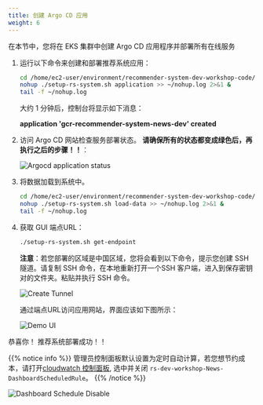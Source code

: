 ```yaml
---
title: 创建 Argo CD 应用
weight: 6
---
```


在本节中，您将在 EKS 集群中创建 Argo CD 应用程序并部署所有在线服务

1. 运行以下命令来创建和部署推荐系统应用：

    ```sh
    cd /home/ec2-user/environment/recommender-system-dev-workshop-code/scripts
    nohup ./setup-rs-system.sh application >> ~/nohup.log 2>&1 &
    tail -f ~/nohup.log 
    ```

    大约 1 分钟后，控制台将显示如下消息：

    **application 'gcr-recommender-system-news-dev' created**

3. 访问 Argo CD 网站检查服务部署状态。 **请确保所有的状态都变成绿色后，再执行之后的步骤！！**： 

    ![Argocd application status](/images/argocd-app-status.png)

4. 将数据加载到系统中。

    ```sh
    cd /home/ec2-user/environment/recommender-system-dev-workshop-code/scripts
    nohup ./setup-rs-system.sh load-data >> ~/nohup.log 2>&1 &
    tail -f ~/nohup.log 
    ```

5. 获取 GUI 端点URL： 

    ```sh
    ./setup-rs-system.sh get-endpoint
    ```

   **注意**：若您部署的区域是中国区域，您将会看到以下命令，提示您创建 SSH 隧道。请复制 SSH 命令，在本地重新打开一个SSH 客户端，进入到保存密钥对的文件夹。粘贴并执行 SSH 命令。
   
   ![Create Tunnel](/images/create-tunnel-endpoint.png)
   
    通过端点URL访问应用网站，界面应该如下图所示： 

    ![Demo UI](/images/demo-ui.png)

恭喜你！ 推荐系统部署成功！！

   {{% notice info %}}
   管理员控制面板默认设置为定时自动计算，若您想节约成本，请打开[cloudwatch 控制面板](https://console.aws.amazon.com/events/home#/rules), 选中并关闭 `rs-dev-workshop-News-DashboardScheduledRule`。
   {{% /notice %}}

![Dashboard Schedule Disable](/images/dashboard-schedule-disable.png)




